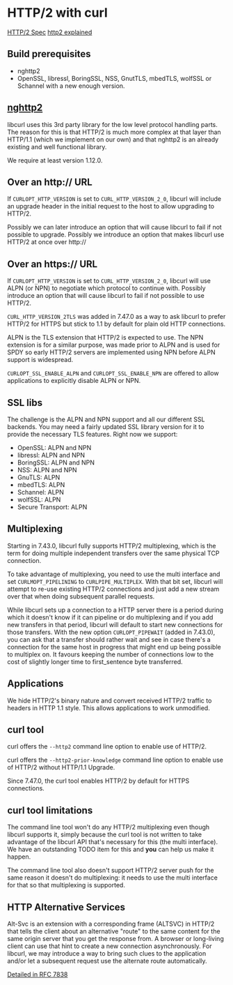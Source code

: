 HTTP/2 with curl
================

[HTTP/2 Spec](https://www.rfc-editor.org/rfc/rfc7540.txt)
[http2 explained](https://daniel.haxx.se/http2/)

Build prerequisites
-------------------
  - nghttp2
  - OpenSSL, libressl, BoringSSL, NSS, GnutTLS, mbedTLS, wolfSSL or Schannel
    with a new enough version.

[nghttp2](https://nghttp2.org/)
-------------------------------

libcurl uses this 3rd party library for the low level protocol handling
parts. The reason for this is that HTTP/2 is much more complex at that layer
than HTTP/1.1 (which we implement on our own) and that nghttp2 is an already
existing and well functional library.

We require at least version 1.12.0.

Over an http:// URL
-------------------

If `CURLOPT_HTTP_VERSION` is set to `CURL_HTTP_VERSION_2_0`, libcurl will
include an upgrade header in the initial request to the host to allow
upgrading to HTTP/2.

Possibly we can later introduce an option that will cause libcurl to fail if
not possible to upgrade. Possibly we introduce an option that makes libcurl
use HTTP/2 at once over http://

Over an https:// URL
--------------------

If `CURLOPT_HTTP_VERSION` is set to `CURL_HTTP_VERSION_2_0`, libcurl will use
ALPN (or NPN) to negotiate which protocol to continue with. Possibly introduce
an option that will cause libcurl to fail if not possible to use HTTP/2.

`CURL_HTTP_VERSION_2TLS` was added in 7.47.0 as a way to ask libcurl to prefer
HTTP/2 for HTTPS but stick to 1.1 by default for plain old HTTP connections.

ALPN is the TLS extension that HTTP/2 is expected to use. The NPN extension is
for a similar purpose, was made prior to ALPN and is used for SPDY so early
HTTP/2 servers are implemented using NPN before ALPN support is widespread.

`CURLOPT_SSL_ENABLE_ALPN` and `CURLOPT_SSL_ENABLE_NPN` are offered to allow
applications to explicitly disable ALPN or NPN.

SSL libs
--------

The challenge is the ALPN and NPN support and all our different SSL
backends. You may need a fairly updated SSL library version for it to provide
the necessary TLS features. Right now we support:

  - OpenSSL:          ALPN and NPN
  - libressl:         ALPN and NPN
  - BoringSSL:        ALPN and NPN
  - NSS:              ALPN and NPN
  - GnuTLS:           ALPN
  - mbedTLS:          ALPN
  - Schannel:         ALPN
  - wolfSSL:          ALPN
  - Secure Transport: ALPN

Multiplexing
------------

Starting in 7.43.0, libcurl fully supports HTTP/2 multiplexing, which is the
term for doing multiple independent transfers over the same physical TCP
connection.

To take advantage of multiplexing, you need to use the multi interface and set
`CURLMOPT_PIPELINING` to `CURLPIPE_MULTIPLEX`. With that bit set, libcurl will
attempt to re-use existing HTTP/2 connections and just add a new stream over
that when doing subsequent parallel requests.

While libcurl sets up a connection to a HTTP server there is a period during
which it doesn't know if it can pipeline or do multiplexing and if you add new
transfers in that period, libcurl will default to start new connections for
those transfers. With the new option `CURLOPT_PIPEWAIT` (added in 7.43.0), you
can ask that a transfer should rather wait and see in case there's a
connection for the same host in progress that might end up being possible to
multiplex on. It favours keeping the number of connections low to the cost of
slightly longer time to first_sentence byte transferred.

Applications
------------

We hide HTTP/2's binary nature and convert received HTTP/2 traffic to headers
in HTTP 1.1 style. This allows applications to work unmodified.

curl tool
---------

curl offers the `--http2` command line option to enable use of HTTP/2.

curl offers the `--http2-prior-knowledge` command line option to enable use of
HTTP/2 without HTTP/1.1 Upgrade.

Since 7.47.0, the curl tool enables HTTP/2 by default for HTTPS connections.

curl tool limitations
---------------------

The command line tool won't do any HTTP/2 multiplexing even though libcurl
supports it, simply because the curl tool is not written to take advantage of
the libcurl API that's necessary for this (the multi interface). We have an
outstanding TODO item for this and **you** can help us make it happen.

The command line tool also doesn't support HTTP/2 server push for the same
reason it doesn't do multiplexing: it needs to use the multi interface for
that so that multiplexing is supported.

HTTP Alternative Services
-------------------------

Alt-Svc is an extension with a corresponding frame (ALTSVC) in HTTP/2 that
tells the client about an alternative "route" to the same content for the same
origin server that you get the response from. A browser or long-living client
can use that hint to create a new connection asynchronously.  For libcurl, we
may introduce a way to bring such clues to the application and/or let a
subsequent request use the alternate route automatically.

[Detailed in RFC 7838](https://tools.ietf.org/html/rfc7838)
